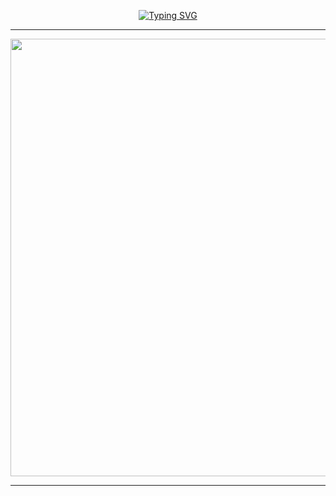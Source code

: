 <div align="center">
     
[![Typing SVG](https://readme-typing-svg.herokuapp.com?font=Rockstar-ExtraBold&color=F20&lines=ＳＥＮＵＬ+ＭＤ+ＷＨＡＴＳＡＰＰ+ＢＯＴ)](https://git.io/typing-svg)


<div align="center">
</p

<hr>

<hr>

<p align="center">
<a href="https://github.com/senulruwaneka/SENUL-MD.git">
    <img src="https://imgtr.ee/images/2024/09/11/3e6c73da5849ff8b9e48781ab8acbfe4.jpeg"  width="700px">
</a>
<hr>
